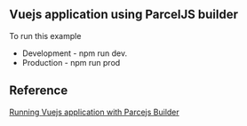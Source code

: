 
## Vuejs application using ParcelJS builder
To run this example

* Development - npm run dev.
* Production - npm run prod


## Reference

  <a href="http://www.cloudhadoop.com/2018/07/running-vuejs-hello-world-application.html" target='_blank'> Running Vuejs application with Parcejs Builder</a>

